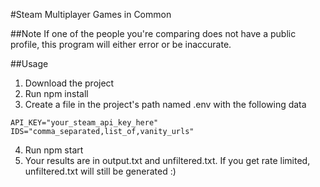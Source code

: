 #Steam Multiplayer Games in Common

##Note
If one of the people you're comparing does not have a public profile, this program will either error or be inaccurate.

##Usage
1. Download the project
2. Run npm install
3. Create a file in the project's path named .env with the following data
```shell
API_KEY="your_steam_api_key_here"
IDS="comma_separated,list_of,vanity_urls"
```
4. Run npm start
5. Your results are in output.txt and unfiltered.txt.  If you get rate limited, unfiltered.txt will still be generated :)
